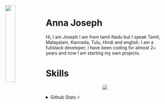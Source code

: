 <img align='left' src='./assets/logo.gif' width='25%' heigh="35%">

# Anna Joseph

Hi, I am Joseph I am from tamil Nadu but I speak Tamil, Malayalam, Kannada, Tulu, Hindi and english. I am a fullstack developer, I have been coding for almost 2+ years and now I am starting my own projects.


# Skills
<p align="center">
<img src="https://skillicons.dev/icons?i=js,vscode,nodejs,nextjs,react,tailwind,md,discord,git,github,docker,html,css,cloudflare,mongodb,mysql,sqlite,sequelize,astro,express,powershell,boostrap,ps&theme=dark"
</p>
 
 <details>
  <summary>Github Stats ⚡</summary>
  
  <a href="#">![Github stats](https://github-readme-stats.vercel.app/api?username=lenojoseph&theme=transparent&count_private=true&hide_border=true&line_height=20)</a>
  <a href="#">![Top Langs](https://github-readme-stats.vercel.app/api/top-langs/?username=lenojoseph&layout=compact&theme=transparent&count_private=true&hide_border=true)</a>
</details>
